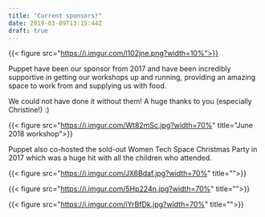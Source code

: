 ```yaml
---
title: "Current sponsors!"
date: 2019-03-09T13:15:44Z
draft: true
---
```


{{< figure src="https://i.imgur.com/l102jne.png?width=10%">}}

Puppet have been our sponsor from 2017 and have been incredibly supportive in getting our workshops up and running, providing an amazing space to work from and supplying us with food.

We could not have done it without them! A huge thanks to you (especially Christine!) :)

{{< figure src="https://i.imgur.com/Wt82mSc.jpg?width=70%" title="June 2018 workshop">}}

Puppet also co-hosted the sold-out Women Tech Space Christmas Party in 2017 which was a huge hit with all the children who attended.

{{< figure src="https://i.imgur.com/JX6Bdaf.jpg?width=70%" title="">}}

{{< figure src="https://i.imgur.com/5Hp224n.jpg?width=70%" title="">}}

{{< figure src="https://i.imgur.com/iYrBfDk.jpg?width=70%" title="">}}
